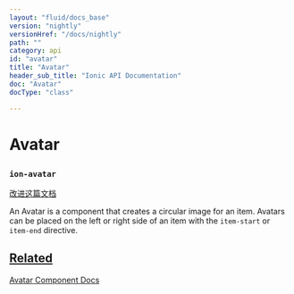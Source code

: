 ```yaml
---
layout: "fluid/docs_base"
version: "nightly"
versionHref: "/docs/nightly"
path: ""
category: api
id: "avatar"
title: "Avatar"
header_sub_title: "Ionic API Documentation"
doc: "Avatar"
docType: "class"

---
```










<h1 class="api-title">
<a class="anchor" name="avatar" href="#avatar"></a>

Avatar
<h3><code>ion-avatar</code></h3>






</h1>

<a class="improve-v2-docs" href="http://github.com/ionic-team/ionic/edit/v3/src/components/avatar/avatar.ts#L0">
改进这篇文档
</a>






<p>An Avatar is a component that creates a circular image for an item.
Avatars can be placed on the left or right side of an item with the <code>item-start</code> or <code>item-end</code> directive.</p>




<!-- @usage tag -->


<!-- @property tags -->



<!-- instance methods on the class -->




<!-- related link -->

<h2><a class="anchor" name="related" href="#related">Related</a></h2>

<a href="/docs/components/#avatar-list">Avatar Component Docs</a><!-- end content block -->


<!-- end body block -->

